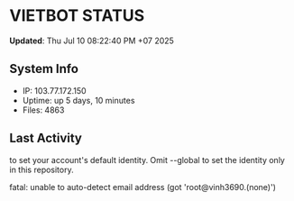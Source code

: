 # VIETBOT STATUS
**Updated**: Thu Jul 10 08:22:40 PM +07 2025

## System Info
- IP: 103.77.172.150
- Uptime: up 5 days, 10 minutes
- Files: 4863

## Last Activity

to set your account's default identity.
Omit --global to set the identity only in this repository.

fatal: unable to auto-detect email address (got 'root@vinh3690.(none)')
